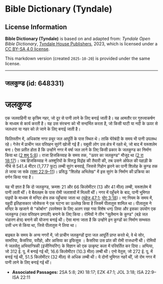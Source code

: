 # Bible Dictionary (Tyndale)

## License Information

**Bible Dictionary (Tyndale)** is based on and adapted from: _Tyndale Open Bible Dictionary_, [Tyndale House Publishers](https://tyndaleopenresources.com/), 2023, which is licensed under a [CC BY-SA 4.0 license](https://creativecommons.org/licenses/by-sa/4.0/legalcode.en).

This markdown version (created `2025-10-20`) is provided under the same license.



--------------------------------

## जलकुण्ड (id: 648331)

जलकुण्ड
=======

एक जलवाहिनी या कृत्रिम नहर, जो दूर से पानी लाने के लिए बनाई जाती है। यह आमतौर पर गुरुत्वाकर्षण के माध्यम से कार्य करती है। यह उस संरचना को भी सन्दर्भित करता है, जो किसी घाटी या नदी के ऊपर से जलधारा या नहर को ले जाने के लिए बनाई जाती है।

फिलिस्तीन में, अधिकांश नगर प्रचुर जल आपूर्ति के पास स्थित थे। ताकि घेरेबंदी के समय भी पानी उपलब्ध रहे। गेजेर में प्राचीन जल परिवहन सुरंगें खोजी गई हैं। यबूसी लोग उस क्षेत्र में रहते थे, जो बाद में यरूशलेम बना। ऐसा प्रतीत होता है कि उन्होंने नगर में वर्षा जल लाने के लिए किसी प्रकार के जलकुण्ड का निर्माण किया था ([2 शमू 5:8](https://ref.ly/2Sam5:8))। राजा हिजकिय्याह के समय तक, "ऊपर का जलकुण्ड" मौजूद था ([2 रा 18:17](https://ref.ly/2Kgs18:17))। जब हिजकिय्याह ने अश्शूरियों के विरुद्ध विद्रोह की तैयारी की, तब उसने ओफेल की पहाड़ी के नीचे से 541\.4 मीटर (1,777 फुट) लम्बी सुरंग बनवाई, जिससे गिहोन झरने का पानी शिलोह के कुण्ड तक ले जाया जा सके ([यशा 22:9–11](https://ref.ly/Isa22:9-Isa22:11))। प्रसिद्ध "शिलोह अभिलेख" में इस सुरंग के निर्माण की प्रक्रिया का वर्णन किया गया है।

यह भी ज्ञात है कि दो जलकुण्ड, क्रमशः 21 और 66 किलोमीटर (13 और 41 मील) लम्बी, यरूशलेम में पानी लाती थीं। वे बैतलहम के पास रोमी जलाशयों में मिलती थीं। नगर में पहुँचने के बाद, पानी भूमिगत पाइपों के माध्यम से मन्दिर क्षेत्र तक पहुँचाया जाता था ([यहेज 47:1](https://ref.ly/Ezek47:1); [योए 3:18](https://ref.ly/Joel3:18))। नए नियम के समय में, यहूदी इतिहासकार जोसेफस ने एक घटना का उल्लेख किया है जिसमें पीलातुस शामिल था। पीलातुस ने मन्दिर के खजाने से "कोर्बान" (परमेश्वर के लिए अलग रखा गया विशेष धन) लिया और इसका उपयोग एक जलकुण्ड (जल परिवहन प्रणाली) बनाने के लिए किया। रोमियों ने तीन "सुलैमान के कुण्ड" (बड़े जल भंडारण क्षेत्र) बनाने की योजना बनाई थी। ऐसा माना जाता है कि उन्होंने इन कुण्डों का निर्माण सम्भवतः उसी धन से किया था, जिसे पीलातुस ने लिया था।

बाइबल के समय के अन्य नगरों में, जो प्राचीन जलकुण्डों द्वारा जल आपूर्ति प्राप्त करते थे, वे थे सोर, सामरिया, कैसरिया, यरीहो, और आसिया का इफिसुस । कैसरिया उस प्रांत की रोमी राजधानी थी। रोमियों ने जलसेतु अभियान्त्रिकी (इंजीनियरिंग) के विज्ञान को एक उत्कृष्ट कला में परिवर्तित कर दिया। अप्पिया, जो 312 ई. पू. में बनाई गई थी, 16\.6 किलोमीटर (10\.3 मील) लम्बी थी। एनो वेतुस, जो 272 ई. पू. में बनाई गई थी, 51\.5 किलोमीटर (32 मील) से अधिक लम्बी थी। ये दोनों भूमिगत नहरें थीं, जो रोम नगर में पानी लाने के लिए बनाई गई थीं।

* **Associated Passages:** 2SA 5:8; 2KI 18:17; EZK 47:1; JOL 3:18; ISA 22:9–ISA 22:11

